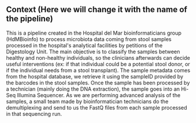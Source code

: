 ## Context (Here we will change it with the name of the pipeline)

This is a pipeline created in the Hospital del Mar bioinformaticians group (HdMBioinfo) to process microbiota data coming from stool samples processed in the hospital's analytical facilities by petitions of the Digestology Unit. The main objective is to classify the samples between healthy and non-healthy individuals, so the clinicians afterwards can decide useful interventions (ex: if that individual could be a potential stool donor, or if the individual needs from a stool transplant). The sample metadata comes from the hospital database, we retrieve it using the sampleID provided by the barcodes in the stool samples. Once the sample has been processed by a technician (mainly doing the DNA extraction), the sample goes into an Hi-Seq Illumina Sequencer. As we are performing advanced analysis of the samples, a small team made by bioinformatician technicians do the demultiplexing and send to us the FastQ files from each sample processed in that sequencing run.
